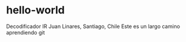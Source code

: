 # hello-world
Decodificador IR
Juan Linares, Santiago, Chile
Este es un largo camino aprendiendo git
